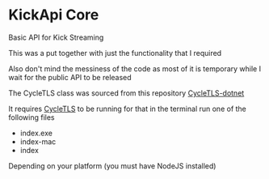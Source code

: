 # KickApi Core
Basic API for Kick Streaming

This was a put together with just the functionality that I required

Also don't mind the messiness of the code as most of it is temporary while I wait for the public API to be released

The CycleTLS class was sourced from this repository [CycleTLS-dotnet](https://github.com/mnickw/CycleTLS-dotnet)

It requires [CycleTLS](https://github.com/Danny-Dasilva/CycleTLS) to be running for that in the terminal run one of the following files

* index.exe
* index-mac
* index

Depending on your platform (you must have NodeJS installed)